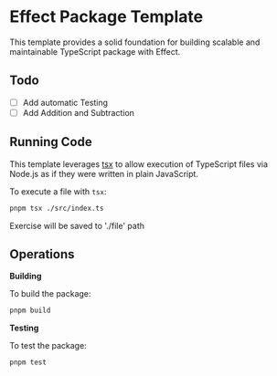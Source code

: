 # Effect Package Template

This template provides a solid foundation for building scalable and maintainable TypeScript package with Effect.

## Todo
- [ ] Add automatic Testing
- [ ] Add Addition and Subtraction

## Running Code

This template leverages [tsx](https://tsx.is) to allow execution of TypeScript files via Node.js as if they were written in plain JavaScript.

To execute a file with `tsx`:

```sh
pnpm tsx ./src/index.ts
```

Exercise will be saved to './file' path

## Operations

**Building**

To build the package:

```sh
pnpm build
```

**Testing**

To test the package:

```sh
pnpm test
```